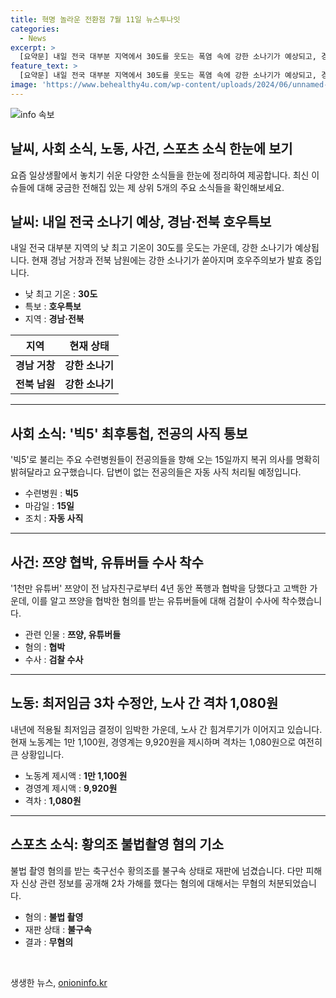 ```yaml
---
title: 혁명 놀라운 전환점 7월 11일 뉴스투나잇
categories:
  - News
excerpt: >
  [요약문] 내일 전국 대부분 지역에서 30도를 웃도는 폭염 속에 강한 소나기가 예상되고, 경남·전북 일부 지역에는 호우특보가 발효 중. 수련병원 빅5이 15일까지 응답하지 않을 경우 사직처리될 예정. 유튜버 쯔양의 전 남자친구로부터의 폭행 및 협박과 관련된 유튜버들에 대한 검찰 수사 착수. 최저임금 3차 수정안으로 인한 노사 간 격차 여전히 큼. 축구선수 황의조의 불법 촬영 혐의로 재판에 넘기고, 2차 가해 혐의에 대해서는 무혐의 처분.
feature_text: >
  [요약문] 내일 전국 대부분 지역에서 30도를 웃도는 폭염 속에 강한 소나기가 예상되고, 경남·전북 일부 지역에는 호우특보가 발효 중. 수련병원 빅5이 15일까지 응답하지 않을 경우 사직처리될 예정. 유튜버 쯔양의 전 남자친구로부터의 폭행 및 협박과 관련된 유튜버들에 대한 검찰 수사 착수. 최저임금 3차 수정안으로 인한 노사 간 격차 여전히 큼. 축구선수 황의조의 불법 촬영 혐의로 재판에 넘기고, 2차 가해 혐의에 대해서는 무혐의 처분.
image: 'https://www.behealthy4u.com/wp-content/uploads/2024/06/unnamed-file.png'
---
```


<p><img src="https://www.behealthy4u.com/wp-content/uploads/2024/06/unnamed-file.png" alt="info 속보" /></p>

<h2>날씨, 사회 소식, 노동, 사건, 스포츠 소식 한눈에 보기</h2>

<p data-ke-size="size16">요즘 일상생활에서 놓치기 쉬운 다양한 소식들을 한눈에 정리하여 제공합니다. 최신 이슈들에 대해 궁금한 전해집 있는 제 상위 5개의 주요 소식들을 확인해보세요.</p>

<h2>날씨: 내일 전국 소나기 예상, 경남·전북 호우특보</h2>

<p data-ke-size="size16">내일 전국 대부분 지역의 낮 최고 기온이 30도를 웃도는 가운데, 강한 소나기가 예상됩니다. 현재 경남 거창과 전북 남원에는 강한 소나기가 쏟아지며 호우주의보가 발효 중입니다.</p>

<ul>
<li>낮 최고 기온 : <b>30도</b></li>
<li>특보 : <b>호우특보</b></li>
<li>지역 : <b>경남·전북</b></li>
</ul>

<table>
<thead>
<tr>
<th><b>지역</b></th>
<th><b>현재 상태</b></th>
</tr>
</thead>
<tbody>
<tr>
<td style="text-align: center; height: 17px;"><b>경남 거창</b></td>
<td style="text-align: center; height: 17px;"><b>강한 소나기</b></td>
</tr>
<tr>
<td style="text-align: center; height: 17px;"><b>전북 남원</b></td>
<td style="text-align: center; height: 17px;"><b>강한 소나기</b></td>
</tr>
</tbody>
</table>

<hr>

<h2>사회 소식: '빅5' 최후통첩, 전공의 사직 통보</h2>

<p data-ke-size="size16">'빅5'로 불리는 주요 수련병원들이 전공의들을 향해 오는 15일까지 복귀 의사를 명확히 밝혀달라고 요구했습니다. 답변이 없는 전공의들은 자동 사직 처리될 예정입니다.</p>

<ul>
<li>수련병원 : <b>빅5</b></li>
<li>마감일 : <b>15일</b></li>
<li>조치 : <b>자동 사직</b></li>
</ul>

<hr>

<h2>사건: 쯔양 협박, 유튜버들 수사 착수</h2>

<p data-ke-size="size16">'1천만 유튜버' 쯔양이 전 남자친구로부터 4년 동안 폭행과 협박을 당했다고 고백한 가운데, 이를 알고 쯔양을 협박한 혐의를 받는 유튜버들에 대해 검찰이 수사에 착수했습니다.</p>

<ul>
<li>관련 인물 : <b>쯔양, 유튜버들</b></li>
<li>혐의 : <b>협박</b></li>
<li>수사 : <b>검찰 수사</b></li>
</ul>

<hr>

<h2>노동: 최저임금 3차 수정안, 노사 간 격차 1,080원</h2>

<p data-ke-size="size16">내년에 적용될 최저임금 결정이 임박한 가운데, 노사 간 힘겨루기가 이어지고 있습니다. 현재 노동계는 1만 1,100원, 경영계는 9,920원을 제시하며 격차는 1,080원으로 여전히 큰 상황입니다.</p>

<ul>
<li>노동계 제시액 : <b>1만 1,100원</b></li>
<li>경영계 제시액 : <b>9,920원</b></li>
<li>격차 : <b>1,080원</b></li>
</ul>

<hr>

<h2>스포츠 소식: 황의조 불법촬영 혐의 기소</h2>

<p data-ke-size="size16">불법 촬영 혐의를 받는 축구선수 황의조를 불구속 상태로 재판에 넘겼습니다. 다만 피해자 신상 관련 정보를 공개해 2차 가해를 했다는 혐의에 대해서는 무혐의 처분되었습니다.</p>

<ul>
<li>혐의 : <b>불법 촬영</b></li>
<li>재판 상태 : <b>불구속</b></li>
<li>결과 : <b>무혐의</b></li>
</ul>

<p data-ke-size="size16">&nbsp;</p>
생생한 뉴스, <a href="https://onioninfo.kr" rel="dofollow">onioninfo.kr</a>


